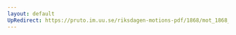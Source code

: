 ```yaml
---
layout: default
UpRedirect: https://pruto.im.uu.se/riksdagen-motions-pdf/1868/mot_1868__ak__329.pdf
---
```

